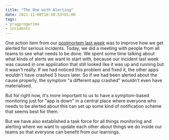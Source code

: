 ```yaml
---
title: "The One with Alerting"
date: 2021-11-08T16:50:53+01:00
tags:
- pragprogwrimo
- incidents
---
```


One action item from our [postmortem last week](/posts/2021-11-03-postmortem) was to improve how we get alerted for serious incidents. Today, we did a meeting with people from all teams to see what needs to be done. We spent some time talking about what kinds of alerts we want to start with, because our incident last week was caused in one application that still looked like it was up and running but it wasn't really. If we had noticed this problem and fixed it, the other apps wouldn't have crashed 3 hours later. So if we had been alerted about the cause properly, the symptom "a different app crashed" wouldn't even have materialised.

But for right now, it's more important to us to have a symptom-based monitoring just for "app is down" in a central place where everyone who needs to be alerted about this can set up some kind of notification scheme that seems best for them.

But we have also established a task force for all things monitoring and alerting where we want to update each other about things we do inside our teams so that everyone can benefit from our learnings.
